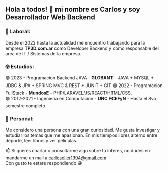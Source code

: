 ## Hola a todos! 👋 mi nombre es Carlos y soy Desarrollador Web Backend


### 🔨 Laboral:  
Desde el 2022 hasta la actualidad me encuentro trabajando para la empresa **TP3D.com.ar** como Developer Backend y como responsable del area de IT / Sistemas de la empresa.
<!--#### Mis principales tareas:
🔵 Desarrollar soluciones a medida para los requerimientos internos/externos de la empresa.  
🔵 Implementar, gestionar, configurar y dar soporte a los sistemas de software de la empresa.  
🔵 Coordinar y gestionar al equipo de sistemas en la realizacion de sus tareas.  
🔵 Investigar y proponer nuevas soluciones o actualizaciones de los sistemas de software de la empresa.  
🔵 Actualmente: estamos realizando un conector entre su ERP (llamado Global Blue Point - GBP) y diferentes ecommerce en PrestaShop y WooCommerce. El objetivo es automatizar la carga de ventas, clientes, actualizacion de stock y precios.  -->

### 🤓 Estudios:  
🟢 2023 - Programacion Backend JAVA - **GLOBANT** - JAVA + MYSQL + JDBC & JPA + SPRING MVC & REST + JUNIT + GIT
🟢 2022 - Programacion FullStack - **MundosE** - PHP/LARAVEL/JS/REACT/HTML/CSS.  
🟢 2012-2021 - Ingenieria en Computacion - **UNC FCEFyN** - Hasta el 8vo semestre completo.  

### 🌱 Personal:  
Me considero una persona con una gran curiosidad. Me gusta investigar y estudiar los temas que me apasionan. En mis tiempos libres alterno entre deporte, leer libros y ver peliculas.  

📫 Si queres charlar o consultarme algo sobre tu interes, no dudes en mandarme un mail a carlosoller1994@gmail.com  
Con gusto te estare respondiendo 😀





<!--
**cdoller/cdoller** is a ✨ _special_ ✨ repository because its `README.md` (this file) appears on your GitHub profile.

Here are some ideas to get you started:

[![Anurag's GitHub stats](https://github-readme-stats.vercel.app/api?username=cdoller&count_private=true&show_icons=true&theme=tokyonight)](https://github.com/anuraghazra/github-readme-stats)

[![Top Langs](https://github-readme-stats.vercel.app/api/top-langs/?username=cdoller&layout=compact&count_private=true)](https://github.com/anuraghazra/github-readme-stats)

- 🔭 I’m currently working on ...
- 🌱 I’m currently learning ...
- 👯 I’m looking to collaborate on ...
- 🤔 I’m looking for help with ...
- 💬 Ask me about ...
- 📫 How to reach me: ...
- 😄 Pronouns: ...
- ⚡ Fun fact: ...
-->
